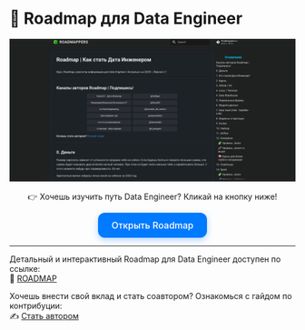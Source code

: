 # 🚀 Roadmap для Data Engineer

<p align="center">
  <a href="https://halltape.github.io/RoadmapPage/" target="_blank">
    <img src="main.png" alt="de" width="600"/>
  </a>
</p>

<p align="center">
  👉 Хочешь изучить путь Data Engineer? Кликай на кнопку ниже!
</p>

<p align="center">
  <a href="https://halltape.github.io/RoadmapPage/" target="_blank" style="
    display: inline-block;
    background-color: #007aff;
    color: white;
    font-size: 16px;
    font-weight: 500;
    padding: 12px 24px;
    border-radius: 12px;
    text-decoration: none;
    font-family: -apple-system, BlinkMacSystemFont, 'Segoe UI', Roboto, Oxygen, Ubuntu, Cantarell, 'Open Sans', 'Helvetica Neue', sans-serif;
    box-shadow: 0 4px 12px rgba(0, 122, 255, 0.3);
    transition: background-color 0.3s ease;
  " onmouseover="this.style.backgroundColor='#005fd1'" onmouseout="this.style.backgroundColor='#007aff'">
    Открыть Roadmap
  </a>
</p>

---

Детальный и интерактивный Roadmap для Data Engineer доступен по ссылке:  
🔗 [ROADMAP](https://halltape.github.io/RoadmapPage/)

Хочешь внести свой вклад и стать соавтором? Ознакомься с гайдом по контрибуции:  
✍️ [Стать автором](https://github.com/halltape/HalltapeRoadmapDE/blob/main/CONTRIBUTING.md)